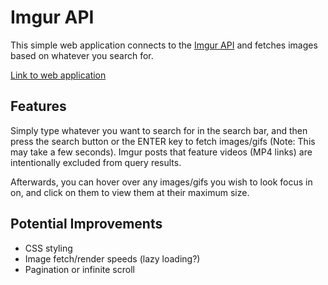 # Imgur API

This simple web application connects to the [Imgur API](https://apidocs.imgur.com/?version=latest) and fetches images based on whatever you search for.

[Link to web application](https://wkhiro.github.io/Imgur_API/)

## Features

Simply type whatever you want to search for in the search bar, and then press the search button or the ENTER key to fetch images/gifs (Note: This may take a few seconds). Imgur posts that feature videos (MP4 links) are intentionally excluded from query results.

Afterwards, you can hover over any images/gifs you wish to look focus in on, and click on them to view them at their maximum size.

## Potential Improvements

- CSS styling
- Image fetch/render speeds (lazy loading?)
- Pagination or infinite scroll
